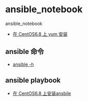 # ansible_notebook
ansible_notebook

+ [在 CentOS6.8 上 yum 安装](./script/ansible_installation_centos68.sh)

## ansible 命令
+ [ansible -h](./ansible_help_zhcn.md)

## ansible playbook
+ [在 CentOS6.8 上安装ansbile ](./playbook/ansible_installation_centos6.8/)
